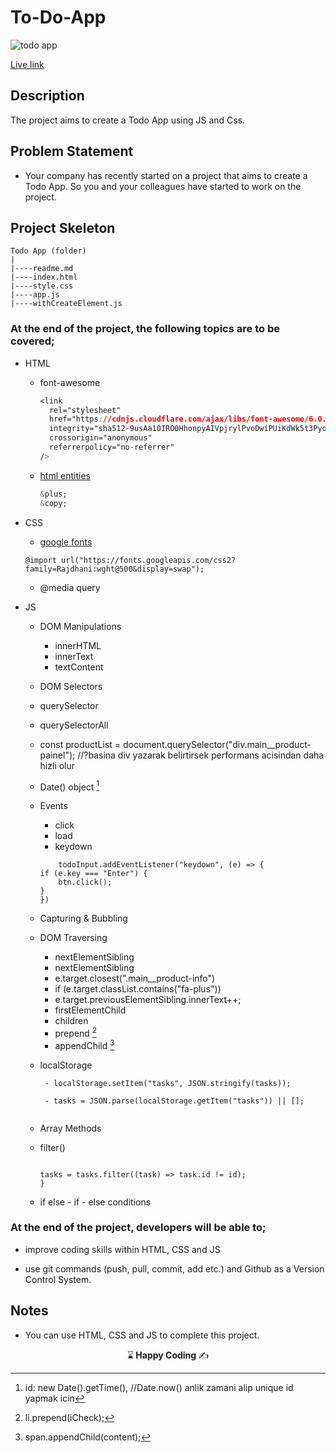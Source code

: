 # To-Do-App

![todo app](https://github.com/kaplanh/To-Do-App/assets/101884444/79ab9c46-9e64-437f-a3b8-89ed31afab80)

[Live link](https://kaplanh.github.io/To-Do-App/)
## Description

The project aims to create a Todo App using JS and Css.

## Problem Statement

- Your company has recently started on a project that aims to create a Todo App. So you and your colleagues have started to work on the project.

## Project Skeleton 

```
Todo App (folder)
|
|----readme.md                        
|----index.html
|----style.css
|----app.js
|----withCreateElement.js 
``` 


### At the end of the project, the following topics are to be covered;

- HTML
  - font-awesome
    ~~~css
    <link
      rel="stylesheet"
      href="https://cdnjs.cloudflare.com/ajax/libs/font-awesome/6.0.0/css/all.min.css"
      integrity="sha512-9usAa10IRO0HhonpyAIVpjrylPvoDwiPUiKdWk5t3PyolY1cOd4DSE0Ga+ri4AuTroPR5aQvXU9xC6qOPnzFeg=="
      crossorigin="anonymous"
      referrerpolicy="no-referrer"
    />
    ~~~
  - [html entities](https://www.w3schools.com/charsets/ref_html_entities_4.asp)
    ~~~css
    &plus;
    &copy;
    
    ~~~ 
  
- CSS
  - [google fonts]("https://fonts.googleapis.com/css2?family=Rajdhani:wght@500&display=swap")
   ~~~
   @import url("https://fonts.googleapis.com/css2?family=Rajdhani:wght@500&display=swap");
   ~~~ 
  - @media query

  

  
- JS
  - DOM Manipulations
    - innerHTML
    - innerText
    - textContent
     
  - DOM Selectors
  - querySelector
  - querySelectorAll
  - const productList = document.querySelector("div.main__product-painel"); //?basina div yazarak belirtirsek performans acisindan daha hizli olur
  -  Date() object [^1]
    [^1]: id: new Date().getTime(), //Date.now() anlik zamani alip unique id yapmak icin
    
  - Events
    - click
    - load
    - keydown
  
    ```
        todoInput.addEventListener("keydown", (e) => {
    if (e.key === "Enter") {
        btn.click();
    }
    })
    ```
  - Capturing & Bubbling
  - DOM Traversing
    - nextElementSibling
    - nextElementSibling
    - e.target.closest(".main__product-info")
    - if (e.target.classList.contains("fa-plus"))
    - e.target.previousElementSibling.innerText++;
    - firstElementChild
    - children
    - prepend [^2]
      [^2]:li.prepend(iCheck);
    - appendChild [^3]
      [^3]:span.appendChild(content);
   
  - localStorage 
    ```
     - localStorage.setItem("tasks", JSON.stringify(tasks));
 
     - tasks = JSON.parse(localStorage.getItem("tasks")) || [];
     
    ```
 
 
 
  
  - Array Methods
  - filter()
     ```

    tasks = tasks.filter((task) => task.id != id);
    }
  
    ```
  

  
  - if else - if - else  conditions


### At the end of the project, developers will be able to;

- improve coding skills within HTML, CSS and JS 

- use git commands (push, pull, commit, add etc.) and Github as a Version Control System.


## Notes

- You can use HTML, CSS and JS to complete this project.



<p align="center"> ⌛<strong> Happy Coding </strong> ✍ </p>



